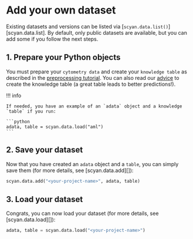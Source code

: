 # Add your own dataset

Existing datasets and versions can be listed via [`scyan.data.list()`][scyan.data.list]. By default, only public datasets are available, but you can add some if you follow the next steps.

## 1. Prepare your Python objects

You must prepare your `cytometry data` and create your `knowledge table` as described in the [preprocessing tutorial](../../tutorials/preprocessing). You can also read our [advice](../../advice/#advice-for-the-creation-of-the-table) to create the knowledge table (a great table leads to better predictions!).

!!! info

    If needed, you have an example of an `adata` object and a knowledge `table` if you run:

    ```python
    adata, table = scyan.data.load("aml")
    ```

## 2. Save your dataset

Now that you have created an `adata` object and a `table`, you can simply save them (for more details, see [scyan.data.add][]):

```python
scyan.data.add("<your-project-name>", adata, table)
```

## 3. Load your dataset

Congrats, you can now load your dataset (for more details, see [scyan.data.load][]):

```python
adata, table = scyan.data.load("<your-project-name>")
```
